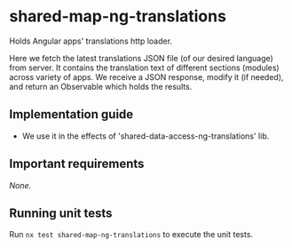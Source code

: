 # shared-map-ng-translations

Holds Angular apps' translations http loader.

Here we fetch the latest translations JSON file (of our desired language) from server.
It contains the translation text of different sections (modules) across variety of apps.
We receive a JSON response, modify it (if needed), and return an Observable which holds the results.

## Implementation guide

- We use it in the effects of 'shared-data-access-ng-translations' lib.

## Important requirements

_None._

## Running unit tests

Run `nx test shared-map-ng-translations` to execute the unit tests.
